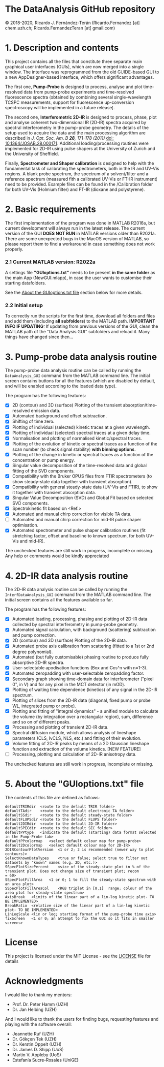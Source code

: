 # The DataAnalysis GitHub repository
© 2018-2020, Ricardo J. Fernández-Terán (Ricardo.Fernandez [at] chem.uzh.ch; Ricardo.FernandezTeran [at] gmail.com)

# 1. Description and contents
This project contains all the files that constitute three separate main graphical user interfaces (GUIs), which are now merged into a single window.
The interface was reprogrammed from the old GUIDE-based GUI to a new AppDesigner-based interface, which offers significant advantages.

The first one, **Pump-Probe** is designed to process, analyse and plot time-resolved data from pump-probe experiments
and time-resolved fluorescence spectra (obtained by combining several single-wavelength TCSPC measurements, support for fluorescence up-conversion spectroscopy will be implemented in a future release).

The second one, **Interferometric 2D-IR** is designed to process, phase, plot and analyse coherent two-dimensional IR (2D-IR) spectra acquired by spectral interferometry in the pump-probe geometry. The details of the setup used to acquire the data and the main processing algorithm are described in *J. Opt. Soc. Am. B **28**, 171-178 (2011)* [doi: 10.1364/JOSAB.28.000171](https://doi.org/10.1364/JOSAB.28.000171). Additional loading/processing routines were implemented for 2D-IR using pulse shapers at the University of Zurich and the University of Sheffield. 

Finally, **Spectrometer and Shaper calibration** is designed to help with the fundamental task of calibrating the spectrometers, both in the IR and UV-Vis regions. A blank probe spectrum, the spectrum of a solvent/filter and a reference spectrum (measured fith a calibrated UV-Vis or FT-IR instrument) need to be provided. Example files can be found in the /Calibration folder for both UV-Vis (Holmium filter) and FT-IR (dioxane and polystyrene).

# 2. Basic requirements
The first implementation of the program was done in MATLAB R2016a, but current development will always run in the latest release.
The current version of the GUI **DOES NOT RUN** in MATLAB versions older than R2021a.
There are some unexpected bugs in the MacOS version of MATLAB, so please report them to find a workaround in case something does not work properly.
### 2.1 Current MATLAB version: R2022a

A settings file **"GUIoptions.txt"** needs to be present **in the same folder** as the main App (NewGUI.mlapp), in case the user wants to customise their starting datafolders.

See the [About the GUIoptions.txt file](README.md#5-about-the-guioptionstxt-file) section below for more details.

### 2.2 Initial setup
To correctly run the scripts for the first time, download all folders and files and add them (including **all subfolders**) to the MATLAB path.
**IMPORTANT INFO IF UPDATING:**
If updating from previous versions of the GUI, clean the MATLAB path of the "Data Analysis GUI" subfolders and reload it. Many things have changed since then...

# 3. Pump-probe data analysis routine
The pump-probe data analysis routine can be called by running the `DataAnalysis_GUI` command from the MATLAB command line.
The initial screen contains buttons for all the features (which are disabled by default, and will be enabled according to the loaded data type).

The program has the following features:
- [x] 2D (contour) and 3D (surface) Plotting of the transient absorption/time-resolved emission data.
- [x] Automated background and offset subtraction.
- [x] Shifting of time zero.
- [x] Plotting of individual (selected) kinetic traces at a given wavelength.
- [x] Plotting of individual (selected) spectral traces at a given delay time.
- [x] Normalisation and plotting of normalised kinetic/spectral traces.
- [x] Plotting of the evolution of kinetic or spectral traces as a function of the scan number (to check signal stability) **with binning options**.
- [x] Plotting of the change in kinetic or spectral traces as a function of the concentration or pump energy.
- [x] Singular value decomposition of the time-resolved data and global fitting of the SVD components.
- [x] Compatibility with the Bruker OPUS files from FTIR spectrometers (to show steady-state data together with transient absorption).
- [x] Compatibility with general steady-state data (UV-Vis and FTIR), to show it together with transient absorption data.
- [x] Singular Value Decomposition (SVD) and Global Fit based on selected SVD components.
- [x] Spectrokinetic fit based on <Ref.>
- [x] Automated and manual chirp correction for visible TA data.
- [ ] Automated and manual chirp correction for mid-IR pulse shaper optimisation.
- [x] Automated spectrometer and pulse shaper calibration routines (fit stretching factor, offset and baseline to known spectrum, for both UV-Vis and mid-IR).

The unchecked features are still work in progress, incomplete or missing. Any help or comments would be kindly appreciated

# 4. 2D-IR data analysis routine
The 2D-IR data analysis routine can be called by running the `InterfDataAnalysis_GUI` command from the MATLAB command line.
The initial screen contains all the features available so far.

The program has the following features:
- [x] Automated loading, processing, phasing and plotting of 2D-IR data collected by spectral interferometry in pump-probe geometry.
- [x] Automated signal calculation, with background (scattering) subtraction and pump correction.
- [x] 2D (contour) and 3D (surface) Plotting of the 2D-IR data.
- [x] Automated probe axis calibration from scattering (fitted to a 1st or 2nd degree polynomial).
- [x] Automated (but fully customisable) phasing routine to produce fully absorptive 2D-IR spectra.
- [x] User-selectable apodisation functions (Box and Cos^n with n=1-3).
- [x] Automated zeropadding with user-selectable zeropadding factor.
- [x] Secondary graph showing time-domain data for interferometer ("pixel 0", in V) and for any pixel in the MCT detector (in mOD).
- [x] Plotting of waiting time dependence (kinetics) of any signal in the 2D-IR spectrum.
- [x] Plotting of slices from the 2D-IR data (diagonal, fixed pump or probe WL, integrated pump or probe).
- [x] Plotting and fitting of "integral dynamics" - a unified module to calculate the volume (by integration over a rectangular region), sum, difference and so on of different peaks.
- [x] Processing and plotting of transient 2D-IR data.
- [x] Spectral diffusion module, which allows analysis of lineshape parameters (CLS, IvCLS, NLS, etc.) and fitting of their evolution.
- [x] Volume fitting of 2D-IR peaks by means of a 2D Gaussian lineshape function and extraction of the volume kinetics. [NEW FEATURE]
- [ ] Processing, plotting and calculation of 2D-IR anisotropy data.

The unchecked features are still work in progress, incomplete or missing.

# 5. About the "GUIoptions.txt" file
The contents of this file are defined as follows:
```
defaultTRIRdir	<route to the default TRIR folder>
defaultTAdir	<route to the default electronic TA folder>
defaultSSdir	<route to the default steady-state folder>
defaultFLUPSdir	<route to the default FLUPS folder>
default2DIRdir	<route to the default 2D-IR folder>
defaultSPECdir	<route to the default SEC folder>
defaultPPtype	<indicate the default (starting) data format selected in the Pump-Probe tab>
defaultPPcolormap	<select default colour map for pump-probe>
default2Dcolormap	<select default colour map for 2D-IR>
2DIRContourPlotVersion	<1 or 2; 2 is recommended (newer way to plot contours)>
SelectKnownDataTypes	<true or false; select true to filter out datasets by "known" names (e.g. 2D, etc.)>
SSpecPlotSizePercent	<size of the steady-state plot in % of the transient plot. Does not change size of transient plot; recom
= 60>
SSpecPlotFillArea	<1 or 0; 1 to fill the steady-state spectrum with an area plot>
SSpecPlotFillAreaCol	<RGB triplet in [0,1]  range; colour of the area plot for steady-state spectrum>
AxisBreak	<limits of the linear part of a lin-log kinetic plot- TO BE IMPLEMENTED>
BreakRatio	<relative size of the linear part of a lin-log kinetic plot- TO BE IMPLEMENTED>
LinLogScale	<lin or log; starting format of the pump-probe time axis>
fixScreen	<1 or 0; an attempt to fix the GUI so it fits in smaller screens>
```

# License
This project is licensed under the MIT License - see the [LICENSE](LICENSE) file for details

# Acknowledgments
I would like to thank my mentors:
* Prof. Dr. Peter Hamm (UZH)
* Dr. Jan Helbing (UZH)

And I would like to thank the users for finding bugs, requesting features and playing with the software overall:
* Jeannette Ruf (UZH)
* Dr. Gökçen Tek (UZH)
* Dr. Kerstin Oppelt (UZH)
* Dr. James D. Shipp (UoS)
* Martin V. Appleby (UoS)
* Estefanía Sucre-Rosales (UniGE)

